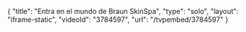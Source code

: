 {
    "title": "Entra en el mundo de Braun SkinSpa",
    "type": "solo",
    "layout": "iframe-static",
    "videoId": "3784597",
    "url": "\/tvpembed\/3784597"
}